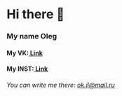 # Hi there 👋
### My name Oleg
#### My VK:[ Link](https://vk.com/szopbeats37)
#### My INST:[ Link](https://www.instagram.com/szop_beats)

###### You can write me there: ok.jl@mail.ru
